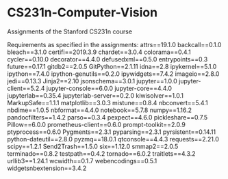 # CS231n-Computer-Vision
Assignments of the Stanford CS231n course

Requirements as specified in the assignments:
attrs==19.1.0
backcall==0.1.0
bleach==3.1.0
certifi==2019.3.9
chardet==3.0.4
colorama==0.4.1
cycler==0.10.0
decorator==4.4.0
defusedxml==0.5.0
entrypoints==0.3
future==0.17.1
gitdb2==2.0.5
GitPython==2.1.11
idna==2.8
ipykernel==5.1.0
ipython==7.4.0
ipython-genutils==0.2.0
ipywidgets==7.4.2
imageio==2.8.0
jedi==0.13.3
Jinja2==2.10
jsonschema==3.0.1
jupyter==1.0.0
jupyter-client==5.2.4
jupyter-console==6.0.0
jupyter-core==4.4.0
jupyterlab==0.35.4
jupyterlab-server==0.2.0
kiwisolver==1.0.1
MarkupSafe==1.1.1
matplotlib==3.0.3
mistune==0.8.4
nbconvert==5.4.1
nbdime==1.0.5
nbformat==4.4.0
notebook==5.7.8
numpy==1.16.2
pandocfilters==1.4.2
parso==0.3.4
pexpect==4.6.0
pickleshare==0.7.5
Pillow==6.0.0
prometheus-client==0.6.0
prompt-toolkit==2.0.9
ptyprocess==0.6.0
Pygments==2.3.1
pyparsing==2.3.1
pyrsistent==0.14.11
python-dateutil==2.8.0
pyzmq==18.0.1
qtconsole==4.4.3
requests==2.21.0
scipy==1.2.1
Send2Trash==1.5.0
six==1.12.0
smmap2==2.0.5
terminado==0.8.2
testpath==0.4.2
tornado==6.0.2
traitlets==4.3.2
urllib3==1.24.1
wcwidth==0.1.7
webencodings==0.5.1
widgetsnbextension==3.4.2
